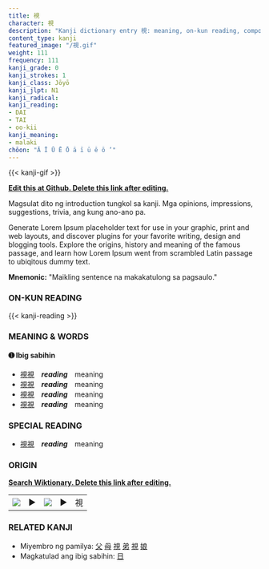 ```yaml
---
title: 視
character: 視
description: "Kanji dictionary entry 視: meaning, on-kun reading, compounds, origin, related kanji"
content_type: kanji
featured_image: "/視.gif"
weight: 111
frequency: 111
kanji_grade: 0
kanji_strokes: 1
kanji_class: Jōyō
kanji_jlpt: N1
kanji_radical: 
kanji_reading: 
- DAI
- TAI
- oo-kii
kanji_meaning:
- malaki
chōon: "Ā Ī Ū Ē Ō ā ī ū ē ō ’"
---
```

[//]: # (Don't edit the line below. Kanji animated GIF code is automatically generated.)
{{< kanji-gif >}}

[//]: # (Edit below this line.)

**[Edit this at Github. Delete this link after editing.](https://github.com/tim0g/tim/tree/main/content/kanji/視/index.md)**

Magsulat dito ng introduction tungkol sa kanji. Mga opinions, impressions, suggestions, trivia, ang kung ano-ano pa.

Generate Lorem Ipsum placeholder text for use in your graphic, print and web layouts, and discover plugins for your favorite writing, design and blogging tools. Explore the origins, history and meaning of the famous passage, and learn how Lorem Ipsum went from scrambled Latin passage to ubiqitous dummy text.
 
**Mnemonic:** "Maikling sentence na makakatulong sa pagsaulo."

### ON-KUN READING

[//]: # (Don't edit the line below. ON-KUN READING code is automatically generated.)
{{< kanji-reading >}}

### MEANING & WORDS

#### ➊ **Ibig sabihin**
  - [視](../視)[視](../視)　***reading***　meaning
  - [視](../視)[視](../視)　***reading***　meaning
  - [視](../視)[視](../視)　***reading***　meaning
  - [視](../視)[視](../視)　***reading***　meaning

### SPECIAL READING
  - [視](../視)[視](../視)　***reading***　meaning

### ORIGIN

**[Search Wiktionary. Delete this link after editing.](https://wiktionary.org/wiki/視)**
<table class="kanji-table"><tr><td>
<img src="60px-視-bronze.svg.png">
</td><td>▶</td><td>
<img src="60px-視-oracle.svg.png">
</td><td>▶</td>
<td class="kanji-origin">視</td>
</tr></table>

### RELATED KANJI
- Miyembro ng pamilya: [父](../父) [母](../母) [視](../視) [弟](../弟) [視](../視) [娘](../娘)
- Magkatulad ang ibig sabihin: [日](../日)
